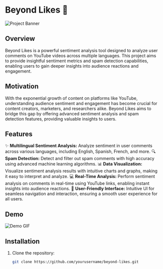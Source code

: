 # Beyond Likes 🚀

![Project Banner](banner.png)

## Overview
Beyond Likes is a powerful sentiment analysis tool designed to analyze user comments on YouTube videos across multiple languages. This project aims to provide insightful sentiment metrics and spam detection capabilities, enabling users to gain deeper insights into audience reactions and engagement.

## Motivation
With the exponential growth of content on platforms like YouTube, understanding audience sentiment and engagement has become crucial for content creators, marketers, and researchers alike. Beyond Likes aims to bridge this gap by offering advanced sentiment analysis and spam detection features, providing valuable insights to users.

## Features
✨ **Multilingual Sentiment Analysis:** Analyze sentiment in user comments across various languages, including English, Spanish, French, and more.
🔍 **Spam Detection:** Detect and filter out spam comments with high accuracy using advanced machine learning algorithms.
📊 **Data Visualization:** Visualize sentiment analysis results with intuitive charts and graphs, making it easy to interpret and analyze.
💻 **Real-Time Analysis:** Perform sentiment analysis on comments in real-time using YouTube links, enabling instant insights into audience reactions.
🎨 **User-Friendly Interface:** Intuitive UI for seamless navigation and interaction, ensuring a smooth user experience for all users.

## Demo
![Demo GIF](demo.gif)

## Installation
1. Clone the repository:
   ```bash
   git clone https://github.com/yourusername/beyond-likes.git
